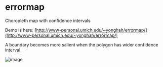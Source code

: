 # errormap
Choropleth map with confidence intervals

Demo is here:
[http://www-personal.umich.edu/~yonghah/errormap/](http://www-personal.umich.edu/~yonghah/errormap/)

A boundary becomes more salient when the polygon has wider confidence interval.

![image](https://user-images.githubusercontent.com/3218468/30493283-88de7192-9a11-11e7-82f5-d350e4cf69fa.png)
